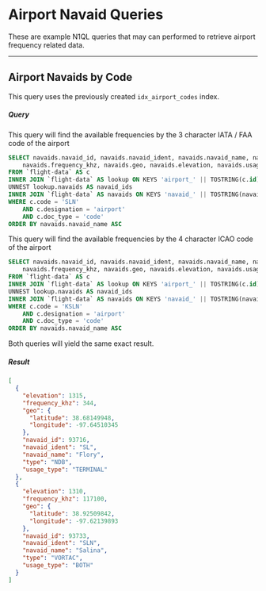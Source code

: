 # Airport Navaid Queries

These are example N1QL queries that may can performed to retrieve airport frequency related data.

---

## Airport Navaids by Code

This query uses the previously created `idx_airport_codes` index.

##### Query 

This query will find the available frequencies by the 3 character IATA / FAA code of the airport

```sql
SELECT navaids.navaid_id, navaids.navaid_ident, navaids.navaid_name, navaids.type, 
    navaids.frequency_khz, navaids.geo, navaids.elevation, navaids.usage_type
FROM `flight-data` AS c
INNER JOIN `flight-data` AS lookup ON KEYS 'airport_' || TOSTRING(c.id) || '_navaids'
UNNEST lookup.navaids AS navaid_ids
INNER JOIN `flight-data` AS navaids ON KEYS 'navaid_' || TOSTRING(navaid_ids)
WHERE c.code = 'SLN'
    AND c.designation = 'airport' 
    AND c.doc_type = 'code'
ORDER BY navaids.navaid_name ASC
```

This query will find the available frequencies by the 4 character ICAO code of the airport

```sql
SELECT navaids.navaid_id, navaids.navaid_ident, navaids.navaid_name, navaids.type, 
    navaids.frequency_khz, navaids.geo, navaids.elevation, navaids.usage_type
FROM `flight-data` AS c
INNER JOIN `flight-data` AS lookup ON KEYS 'airport_' || TOSTRING(c.id) || '_navaids'
UNNEST lookup.navaids AS navaid_ids
INNER JOIN `flight-data` AS navaids ON KEYS 'navaid_' || TOSTRING(navaid_ids)
WHERE c.code = 'KSLN'
    AND c.designation = 'airport' 
    AND c.doc_type = 'code'
ORDER BY navaids.navaid_name ASC
```

Both queries will yield the same exact result.

##### Result

```json
[
  {
    "elevation": 1315,
    "frequency_khz": 344,
    "geo": {
      "latitude": 38.68149948,
      "longitude": -97.64510345
    },
    "navaid_id": 93716,
    "navaid_ident": "SL",
    "navaid_name": "Flory",
    "type": "NDB",
    "usage_type": "TERMINAL"
  },
  {
    "elevation": 1310,
    "frequency_khz": 117100,
    "geo": {
      "latitude": 38.92509842,
      "longitude": -97.62139893
    },
    "navaid_id": 93733,
    "navaid_ident": "SLN",
    "navaid_name": "Salina",
    "type": "VORTAC",
    "usage_type": "BOTH"
  }
]
```